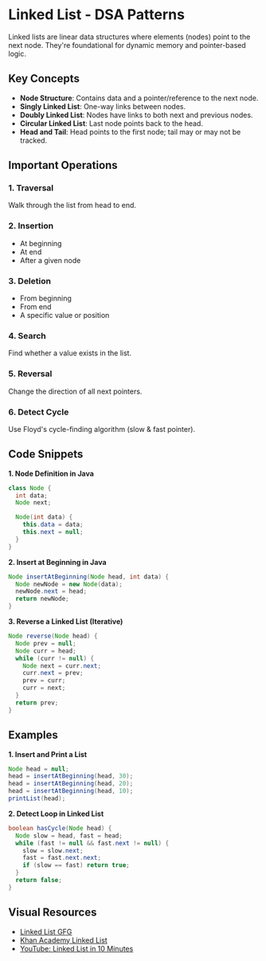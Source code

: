 # Linked List - DSA Patterns

Linked lists are linear data structures where elements (nodes) point to the next node. They're foundational for dynamic memory and pointer-based logic.

## Key Concepts

* **Node Structure**: Contains data and a pointer/reference to the next node.
* **Singly Linked List**: One-way links between nodes.
* **Doubly Linked List**: Nodes have links to both next and previous nodes.
* **Circular Linked List**: Last node points back to the head.
* **Head and Tail**: Head points to the first node; tail may or may not be tracked.

## Important Operations

### 1. **Traversal**

Walk through the list from head to end.

### 2. **Insertion**

* At beginning
* At end
* After a given node

### 3. **Deletion**

* From beginning
* From end
* A specific value or position

### 4. **Search**

Find whether a value exists in the list.

### 5. **Reversal**

Change the direction of all next pointers.

### 6. **Detect Cycle**

Use Floyd's cycle-finding algorithm (slow & fast pointer).

## Code Snippets

**1. Node Definition in Java**

```java
class Node {
  int data;
  Node next;

  Node(int data) {
    this.data = data;
    this.next = null;
  }
}
```

**2. Insert at Beginning in Java**

```java
Node insertAtBeginning(Node head, int data) {
  Node newNode = new Node(data);
  newNode.next = head;
  return newNode;
}
```

**3. Reverse a Linked List (Iterative)**

```java
Node reverse(Node head) {
  Node prev = null;
  Node curr = head;
  while (curr != null) {
    Node next = curr.next;
    curr.next = prev;
    prev = curr;
    curr = next;
  }
  return prev;
}
```

## Examples

**1. Insert and Print a List**

```java
Node head = null;
head = insertAtBeginning(head, 30);
head = insertAtBeginning(head, 20);
head = insertAtBeginning(head, 10);
printList(head);
```

**2. Detect Loop in Linked List**

```java
boolean hasCycle(Node head) {
  Node slow = head, fast = head;
  while (fast != null && fast.next != null) {
    slow = slow.next;
    fast = fast.next.next;
    if (slow == fast) return true;
  }
  return false;
}
```

## Visual Resources

* [Linked List GFG](https://www.geeksforgeeks.org/data-structures/linked-list/)
* [Khan Academy Linked List](https://www.khanacademy.org/computing/computer-science/data-structures)
* [YouTube: Linked List in 10 Minutes](https://www.youtube.com/watch?v=njTh_OwMljA)
